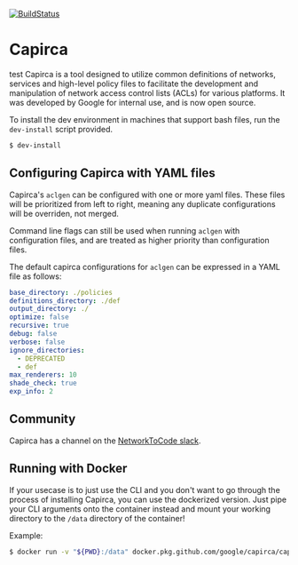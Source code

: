 [![BuildStatus](https://travis-ci.org/google/capirca.svg?branch=master)](https://travis-ci.org/google/capirca)
# Capirca
test
Capirca is a tool designed to utilize common definitions of networks, services and high-level policy files to facilitate the development and manipulation of network access control lists (ACLs) for various platforms. It was developed by Google for internal use, and is now open source.

To install the dev environment in machines that support bash files, run the `dev-install` script provided.

```bash
$ dev-install
```


## Configuring Capirca with YAML files
Capirca's `aclgen` can be configured with one or more yaml files. These files will be prioritized from left to right, meaning any duplicate configurations will be overriden, not merged.

Command line flags can still be used when running `aclgen` with configuration files, and are treated as higher priority than configuration files.

The default capirca configurations for `aclgen` can be expressed in a YAML file as follows:

```yaml
base_directory: ./policies
definitions_directory: ./def
output_directory: ./
optimize: false
recursive: true
debug: false
verbose: false
ignore_directories:
  - DEPRECATED
  - def
max_renderers: 10
shade_check: true
exp_info: 2
```


## Community
Capirca has a channel on the [NetworkToCode slack](https://networktocode.slack.com/).


## Running with Docker
If your usecase is to just use the CLI and you don't want to go through the process of installing Capirca, you can use the dockerized version. Just pipe your CLI arguments onto the container instead and mount your working directory to the `/data` directory of the container!

Example:

```bash
$ docker run -v "${PWD}:/data" docker.pkg.github.com/google/capirca/capirca:latest
```

